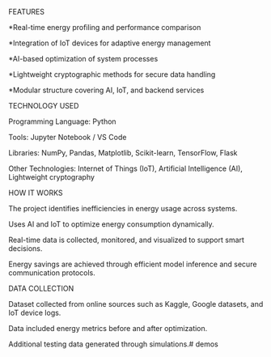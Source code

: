 FEATURES 

*Real-time energy profiling and performance comparison

*Integration of IoT devices for adaptive energy management

*AI-based optimization of system processes

*Lightweight cryptographic methods for secure data handling

*Modular structure covering AI, IoT, and backend services


TECHNOLOGY USED 

Programming Language: Python

Tools: Jupyter Notebook / VS Code

Libraries: NumPy, Pandas, Matplotlib, Scikit-learn, TensorFlow, Flask

Other Technologies: Internet of Things (IoT), Artificial Intelligence (AI), Lightweight cryptography


HOW IT WORKS 

The project identifies inefficiencies in energy usage across systems.

Uses AI and IoT to optimize energy consumption dynamically.

Real-time data is collected, monitored, and visualized to support smart decisions.

Energy savings are achieved through efficient model inference and secure communication protocols.


DATA COLLECTION 

Dataset collected from online sources such as Kaggle, Google datasets, and IoT device logs.

Data included energy metrics before and after optimization.

Additional testing data generated through simulations.# demos